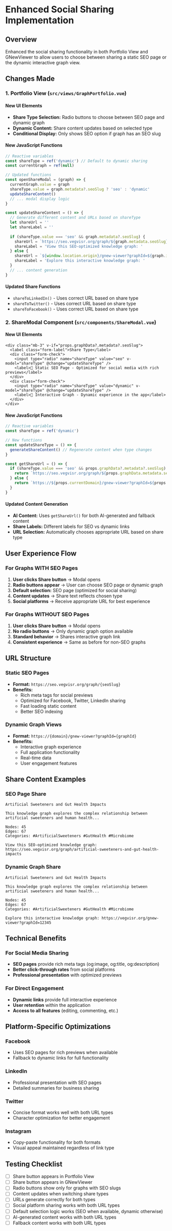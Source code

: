# Enhanced Social Sharing Implementation

## Overview
Enhanced the social sharing functionality in both Portfolio View and GNewViewer to allow users to choose between sharing a static SEO page or the dynamic interactive graph view.

## Changes Made

### 1. Portfolio View (`src/views/GraphPortfolio.vue`)

#### New UI Elements
- **Share Type Selection:** Radio buttons to choose between SEO page and dynamic graph
- **Dynamic Content:** Share content updates based on selected type
- **Conditional Display:** Only shows SEO option if graph has an SEO slug

#### New JavaScript Functions
```javascript
// Reactive variables
const shareType = ref('dynamic') // Default to dynamic sharing
const currentGraph = ref(null)

// Updated functions
const openShareModal = (graph) => {
  currentGraph.value = graph
  shareType.value = graph.metadata?.seoSlug ? 'seo' : 'dynamic'
  updateShareContent()
  // ... modal display logic
}

const updateShareContent = () => {
  // Generate different content and URLs based on shareType
  let shareUrl = ''
  let shareLabel = ''
  
  if (shareType.value === 'seo' && graph.metadata?.seoSlug) {
    shareUrl = `https://seo.vegvisr.org/graph/${graph.metadata.seoSlug}`
    shareLabel = 'View this SEO-optimized knowledge graph: '
  } else {
    shareUrl = `${window.location.origin}/gnew-viewer?graphId=${graph.id}`
    shareLabel = 'Explore this interactive knowledge graph: '
  }
  // ... content generation
}
```

#### Updated Share Functions
- `shareToLinkedIn()` - Uses correct URL based on share type
- `shareToTwitter()` - Uses correct URL based on share type  
- `shareToFacebook()` - Uses correct URL based on share type

### 2. ShareModal Component (`src/components/ShareModal.vue`)

#### New UI Elements
```vue
<div class="mb-3" v-if="props.graphData?.metadata?.seoSlug">
  <label class="form-label">Share Type</label>
  <div class="form-check">
    <input type="radio" name="shareType" value="seo" v-model="shareType" @change="updateShareType" />
    <label>📄 Static SEO Page - Optimized for social media with rich previews</label>
  </div>
  <div class="form-check">
    <input type="radio" name="shareType" value="dynamic" v-model="shareType" @change="updateShareType" />
    <label>🔗 Interactive Graph - Dynamic experience in the app</label>
  </div>
</div>
```

#### New JavaScript Functions
```javascript
// Reactive variables
const shareType = ref('dynamic')

// New functions
const updateShareType = () => {
  generateShareContent() // Regenerate content when type changes
}

const getShareUrl = () => {
  if (shareType.value === 'seo' && props.graphData?.metadata?.seoSlug) {
    return `https://seo.vegvisr.org/graph/${props.graphData.metadata.seoSlug}`
  } else {
    return `https://${props.currentDomain}/gnew-viewer?graphId=${props.currentGraphId}`
  }
}
```

#### Updated Content Generation
- **AI Content:** Uses `getShareUrl()` for both AI-generated and fallback content
- **Share Labels:** Different labels for SEO vs dynamic links
- **URL Selection:** Automatically chooses appropriate URL based on share type

## User Experience Flow

### For Graphs WITH SEO Pages
1. **User clicks Share button** → Modal opens
2. **Radio buttons appear** → User can choose SEO page or dynamic graph
3. **Default selection:** SEO page (optimized for social sharing)
4. **Content updates** → Share text reflects chosen type
5. **Social platforms** → Receive appropriate URL for best experience

### For Graphs WITHOUT SEO Pages
1. **User clicks Share button** → Modal opens
2. **No radio buttons** → Only dynamic graph option available
3. **Standard behavior** → Shares interactive graph link
4. **Consistent experience** → Same as before for non-SEO graphs

## URL Structure

### Static SEO Pages
- **Format:** `https://seo.vegvisr.org/graph/{seoSlug}`
- **Benefits:** 
  - Rich meta tags for social previews
  - Optimized for Facebook, Twitter, LinkedIn sharing
  - Fast loading static content
  - Better SEO indexing

### Dynamic Graph Views
- **Format:** `https://{domain}/gnew-viewer?graphId={graphId}`
- **Benefits:**
  - Interactive graph experience
  - Full application functionality
  - Real-time data
  - User engagement features

## Share Content Examples

### SEO Page Share
```
Artificial Sweeteners and Gut Health Impacts

This knowledge graph explores the complex relationship between artificial sweeteners and human health...

Nodes: 45
Edges: 67
Categories: #ArtificialSweeteners #GutHealth #Microbiome

View this SEO-optimized knowledge graph: https://seo.vegvisr.org/graph/artificial-sweeteners-and-gut-health-impacts
```

### Dynamic Graph Share
```
Artificial Sweeteners and Gut Health Impacts

This knowledge graph explores the complex relationship between artificial sweeteners and human health...

Nodes: 45
Edges: 67
Categories: #ArtificialSweeteners #GutHealth #Microbiome

Explore this interactive knowledge graph: https://vegvisr.org/gnew-viewer?graphId=12345
```

## Technical Benefits

### For Social Media Sharing
- **SEO pages** provide rich meta tags (og:image, og:title, og:description)
- **Better click-through rates** from social platforms
- **Professional presentation** with optimized previews

### For Direct Engagement
- **Dynamic links** provide full interactive experience
- **User retention** within the application
- **Access to all features** (editing, commenting, etc.)

## Platform-Specific Optimizations

### Facebook
- Uses SEO pages for rich previews when available
- Fallback to dynamic links for full functionality

### LinkedIn
- Professional presentation with SEO pages
- Detailed summaries for business sharing

### Twitter
- Concise format works well with both URL types
- Character optimization for better engagement

### Instagram
- Copy-paste functionality for both formats
- Visual appeal maintained regardless of link type

## Testing Checklist

- [ ] Share button appears in Portfolio View
- [ ] Share button appears in GNewViewer
- [ ] Radio buttons show only for graphs with SEO slugs
- [ ] Content updates when switching share types
- [ ] URLs generate correctly for both types
- [ ] Social platform sharing works with both URL types
- [ ] Default selection logic works (SEO when available, dynamic otherwise)
- [ ] AI-generated content works with both URL types
- [ ] Fallback content works with both URL types